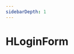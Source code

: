```yaml
---
sidebarDepth: 1
---
```


# HLoginForm

<div style="background-color:var(--color-background-3);padding:20px;display:inline-block">
<HLoginForm name="HLoginForm" @on-submit="onSignin"></HLoginForm>
</div>

<script setup>
import HLoginForm from '../src/components/HLoginForm.vue'
const onSignin = (payload)=> {
  console.log(payload);
}
</script>
